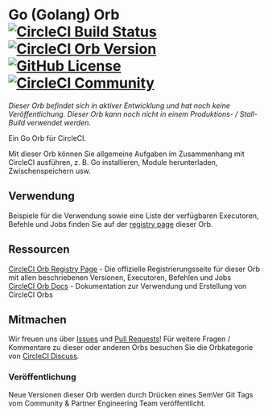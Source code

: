 # Go (Golang) Orb [![CircleCI Build Status](https://circleci.com/gh/CircleCI-Public/go-orb.svg?style=shield "CircleCI Build Status")](https://circleci.com/gh/CircleCI-Public/go-orb) [![CircleCI Orb Version](https://img.shields.io/badge/endpoint.svg?url=https://badges.circleci.io/orb/circleci/go)][reg-page] [![GitHub License](https://img.shields.io/badge/license-MIT-lightgrey.svg)](https://github.com/CircleCI-Public/go-orb/blob/master/LICENSE) [![CircleCI Community](https://img.shields.io/badge/community-CircleCI%20Discuss-343434.svg)](https://discuss.circleci.com/c/ecosystem/orbs)

*Dieser Orb befindet sich in aktiver Entwicklung und hat noch keine Veröffentlichung. Dieser Orb kann noch nicht in einem Produktions- / Stall-Build verwendet werden.*

Ein Go Orb für CircleCI.

Mit dieser Orb können Sie allgemeine Aufgaben im Zusammenhang mit CircleCI ausführen, z. B. Go installieren, Module herunterladen, Zwischenspeichern usw.

## Verwendung

Beispiele für die Verwendung sowie eine Liste der verfügbaren Executoren, Befehle und Jobs finden Sie auf der [registry page][reg-page] dieser Orb.

## Ressourcen

[CircleCI Orb Registry Page][reg-page] - Die offizielle Registrierungsseite für dieser Orb mit allen beschriebenen Versionen, Executoren, Befehlen und Jobs  
[CircleCI Orb Docs](https://circleci.com/docs/2.0/orb-intro/#section=configuration) - Dokumentation zur Verwendung und Erstellung von CircleCI Orbs  


## Mitmachen

Wir freuen uns über [Issues](https://github.com/CircleCI-Public/go-orb/issues) und [Pull Requests](https://github.com/CircleCI-Public/go-orb/pulls)!
Für weitere Fragen / Kommentare zu dieser oder anderen Orbs besuchen Sie die Orbkategorie von [CircleCI Discuss](https://discuss.circleci.com/c/orbs).

### Veröffentlichung

Neue Versionen dieser Orb werden durch Drücken eines SemVer Git Tags vom Community & Partner Engineering Team veröffentlicht.

[reg-page]: https://circleci.com/orbs/registry/orb/circleci/go
